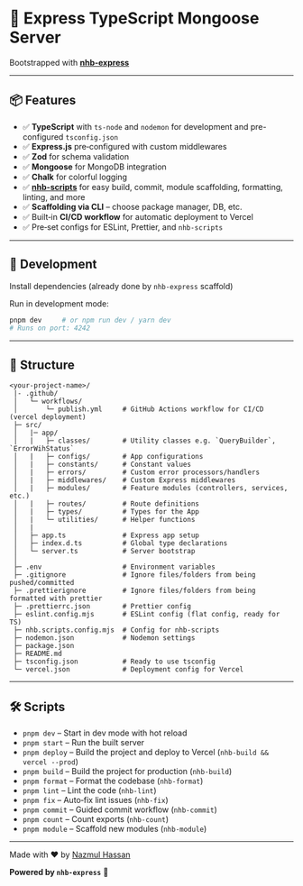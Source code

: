 # 🚀 Express TypeScript Mongoose Server

Bootstrapped with [**nhb-express**](https://www.npmjs.com/package/nhb-express)

---

## 📦 Features

- ✅ **TypeScript** with `ts-node` and `nodemon` for development and pre-configured `tsconfig.json`
- ✅ **Express.js** pre‑configured with custom middlewares
- ✅ **Zod** for schema validation
- ✅ **Mongoose** for MongoDB integration
- ✅ **Chalk** for colorful logging
- ✅ **[nhb-scripts](https://www.npmjs.com/package/nhb-scripts)** for easy build, commit, module scaffolding, formatting, linting, and more
- ✅ **Scaffolding via CLI** – choose package manager, DB, etc.
- ✅ Built‑in **CI/CD workflow** for automatic deployment to Vercel
- ✅ Pre‑set configs for ESLint, Prettier, and `nhb-scripts`

---

## 🚀 Development

Install dependencies (already done by `nhb-express` scaffold)

Run in development mode:

```bash
pnpm dev     # or npm run dev / yarn dev
# Runs on port: 4242
```

---

## 📁 Structure

```text
<your-project-name>/
 |- .github/
 │   └─ workflows/
 │       └─ publish.yml     # GitHub Actions workflow for CI/CD (vercel deployment) 
 ├─ src/
 │   |─ app/
 │   |   ├─ classes/        # Utility classes e.g. `QueryBuilder`, `ErrorWihStatus`
 │   |   ├─ configs/        # App configurations
 │   |   ├─ constants/      # Constant values
 │   |   ├─ errors/         # Custom error processors/handlers
 │   |   ├─ middlewares/    # Custom Express middlewares
 │   |   ├─ modules/        # Feature modules (controllers, services, etc.)
 │   |   ├─ routes/         # Route definitions
 │   |   ├─ types/          # Types for the App
 │   |   └─ utilities/      # Helper functions
 │   |
 │   ├─ app.ts              # Express app setup
 │   ├─ index.d.ts          # Global type declarations
 │   └─ server.ts           # Server bootstrap
 │
 ├─ .env                    # Environment variables
 ├─ .gitignore              # Ignore files/folders from being pushed/committed
 ├─ .prettierignore         # Ignore files/folders from being formatted with prettier
 ├─ .prettierrc.json        # Prettier config
 ├─ eslint.config.mjs       # ESLint config (flat config, ready for TS)
 ├─ nhb.scripts.config.mjs  # Config for nhb-scripts
 ├─ nodemon.json            # Nodemon settings
 ├─ package.json
 ├─ README.md
 ├─ tsconfig.json           # Ready to use tsconfig
 └─ vercel.json             # Deployment config for Vercel
```

---

## 🛠️ Scripts

- `pnpm dev` – Start in dev mode with hot reload
- `pnpm start` – Run the built server
- `pnpm deploy` – Build the project and deploy to Vercel (`nhb-build && vercel --prod`)
- `pnpm build` – Build the project for production (`nhb-build`)
- `pnpm format` – Format the codebase (`nhb-format`)
- `pnpm lint` – Lint the code (`nhb-lint`)
- `pnpm fix` – Auto‑fix lint issues (`nhb-fix`)
- `pnpm commit` – Guided commit workflow (`nhb-commit`)
- `pnpm count` – Count exports (`nhb-count`)
- `pnpm module` – Scaffold new modules (`nhb-module`)

---

Made with ❤️ by [Nazmul Hassan](https://github.com/nazmul-nhb)

**Powered by `nhb-express`** 🚀
